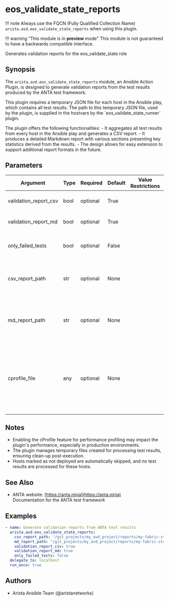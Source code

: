 <!--
  ~ Copyright (c) 2023 Arista Networks, Inc.
  ~ Use of this source code is governed by the Apache License 2.0
  ~ that can be found in the LICENSE file.
  -->

# eos_validate_state_reports

!!! note
    Always use the FQCN (Fully Qualified Collection Name) `arista.avd.eos_validate_state_reports` when using this plugin.

!!! warning "This module is in **preview** mode"
    This module is not guaranteed to have a backwards compatible interface.

Generates validation reports for the eos\_validate\_state role

## Synopsis

The <code>arista.avd.eos\_validate\_state\_reports</code> module, an Ansible Action Plugin, is designed to generate validation reports from the test results produced by the ANTA test framework.

This plugin requires a temporary JSON file for each host in the Ansible play, which contains all test results. The path to this temporary JSON file, used by the plugin, is supplied in the hostvars by the \`eos\_validate\_state\_runner\` plugin.

The plugin offers the following functionalities\:
  \- It aggregates all test results from every host in the Ansible play and generates a CSV report.
  \- It produces a detailed Markdown report with various sections presenting key statistics derived from the results.
  \- The design allows for easy extension to support additional report formats in the future.

## Parameters

| Argument | Type | Required | Default | Value Restrictions | Description |
| -------- | ---- | -------- | ------- | ------------------ | ----------- |
| validation_report_csv | bool | optional | True |  | Indicates whether a CSV report should be generated. |
| validation_report_md | bool | optional | True |  | Indicates whether a Markdown report should be generated. |
| only_failed_tests | bool | optional | False |  | Determines if the generated reports should include only the failed tests. |
| csv_report_path | str | optional | None |  | Specifies the absolute path where the CSV report will be saved.<br>Required if <code>validation\_report\_csv</code> is set to <code>True</code>. |
| md_report_path | str | optional | None |  | Specifies the absolute path where the Markdown report will be saved.<br>Required if <code>validation\_report\_md</code> is set to <code>True</code>. |
| cprofile_file | any | optional | None |  | Specifies the filename for storing cProfile data, which aids in debugging performance issues.<br>Note that enabling cProfile can itself impact performance, so it should only be used for troubleshooting. |

## Notes

- Enabling the cProfile feature for performance profiling may impact the plugin\'s performance, especially in production environments.
- The plugin manages temporary files created for processing test results, ensuring clean\-up post\-execution.
- Hosts marked as not deployed are automatically skipped, and no test results are processed for these hosts.

## See Also

- ANTA website: [https://anta.ninja](https://anta.ninja)<br>Documentation for the ANTA test framework

## Examples

```yaml
- name: Generate validation reports from ANTA test results
  arista.avd.eos_validate_state_reports:
    csv_report_path: "/git_projects/my_avd_project/reports/my-fabric-state.csv"
    md_report_path: "/git_projects/my_avd_project/reports/my-fabric-state.md"
    validation_report_csv: true
    validation_report_md: true
    only_failed_tests: false
  delegate_to: localhost
  run_once: true
```

## Authors

- Arista Ansible Team (@aristanetworks)
